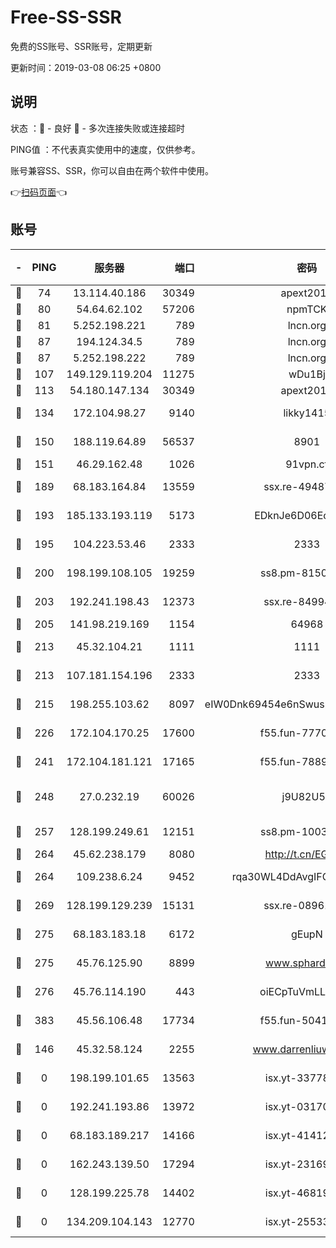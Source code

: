 # Free-SS-SSR

免费的SS账号、SSR账号，定期更新

更新时间：2019-03-08 06:25 +0800

## 说明

状态     ：🙂 - 良好 🙁 - 多次连接失败或连接超时

PING值   ：不代表真实使用中的速度，仅供参考。

账号兼容SS、SSR，你可以自由在两个软件中使用。

👉[扫码页面](https://liesauer.github.io/Free-SS-SSR/)👈

## 账号

|-|PING|服务器|端口|密码|加密方式|区域|
|:----:|:----:|:-----:|-----:|:----:|:----:|:----:|
|🙂|74|13.114.40.186|30349|apext2019|chacha20|JP|
|🙂|80|54.64.62.102|57206|npmTCK|rc4-md5|JP|
|🙂|81|5.252.198.221|789|lncn.org|rc4|JP|
|🙂|87|194.124.34.5|789|lncn.org|rc4|JP|
|🙂|87|5.252.198.222|789|lncn.org|rc4|JP|
|🙂|107|149.129.119.204|11275|wDu1Bj|rc4-md5|HK|
|🙂|113|54.180.147.134|30349|apext2019|chacha20|KR|
|🙂|134|172.104.98.27|9140|likky1415|aes-256-cfb|JP|
|🙂|150|188.119.64.89|56537|8901|aes-256-cfb|RU|
|🙂|151|46.29.162.48|1026|91vpn.cf|rc4-md5|RU|
|🙂|189|68.183.164.84|13559|ssx.re-49487993|aes-256-cfb|US|
|🙂|193|185.133.193.119|5173|EDknJe6D06EoWDaw|aes-256-cfb|US|
|🙂|195|104.223.53.46|2333|2333|aes-256-cfb|US|
|🙂|200|198.199.108.105|19259|ss8.pm-81509933|aes-256-cfb|US|
|🙂|203|192.241.198.43|12373|ssx.re-84994554|aes-256-cfb|US|
|🙂|205|141.98.219.169|1154|64968|chacha20|US|
|🙂|213|45.32.104.21|1111|1111|aes-256-cfb|SG|
|🙂|213|107.181.154.196|2333|2333|aes-256-cfb|US|
|🙂|215|198.255.103.62|8097|eIW0Dnk69454e6nSwuspv9DmS201tQ0D|aes-256-cfb|US|
|🙂|226|172.104.170.25|17600|f55.fun-77704492|aes-256-cfb|SG|
|🙂|241|172.104.181.121|17165|f55.fun-78892588|aes-256-cfb|SG|
|🙂|248|27.0.232.19|60026|j9U82U53|xchacha20-ietf-poly1305|HK|
|🙂|257|128.199.249.61|12151|ss8.pm-10038971|aes-256-cfb|SG|
|🙂|264|45.62.238.179|8080|http://t.cn/EGJIyrl|rc4-md5|CA|
|🙂|264|109.238.6.24|9452|rqa30WL4DdAvgIFG6Fs3znzTa|aes-256-cfb|FR|
|🙂|269|128.199.129.239|15131|ssx.re-08961164|aes-256-cfb|SG|
|🙂|275|68.183.183.18|6172|gEupN|aes-256-cfb|SG|
|🙂|275|45.76.125.90|8899|www.sphard.com|aes-256-cfb|AU|
|🙂|276|45.76.114.190|443|oiECpTuVmLLxk4Ts|aes-256-cfb|AU|
|🙂|383|45.56.106.48|17734|f55.fun-50419069|aes-256-cfb|US|
|🙂|146|45.32.58.124|2255|www.darrenliuwei.com|aes-256-cfb|JP|
|🙁|0|198.199.101.65|13563|isx.yt-33778522|aes-256-cfb|US|
|🙁|0|192.241.193.86|13972|isx.yt-03170205|aes-256-cfb|US|
|🙁|0|68.183.189.217|14166|isx.yt-41412317|aes-256-cfb|SG|
|🙁|0|162.243.139.50|17294|isx.yt-23169246|aes-256-cfb|US|
|🙁|0|128.199.225.78|14402|isx.yt-46819903|aes-256-cfb|SG|
|🙁|0|134.209.104.143|12770|isx.yt-25533244|aes-256-cfb|SG|
